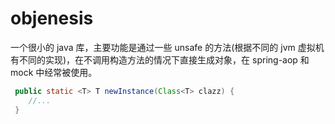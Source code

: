# objenesis

一个很小的 java 库，主要功能是通过一些 unsafe 的方法(根据不同的 jvm 虚拟机有不同的实现)，在不调用构造方法的情况下直接生成对象，在 spring-aop 和 mock 中经常被使用。

```java
 public static <T> T newInstance(Class<T> clazz) {
    //...
 }
```
